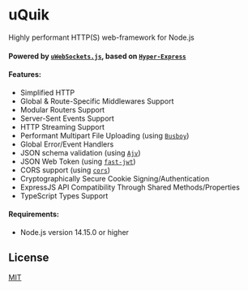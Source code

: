 # uQuik
Highly performant HTTP(S) web-framework for Node.js
#### Powered by [`uWebSockets.js`](https://github.com/uNetworking/uWebSockets.js), based on [`Hyper-Express`](https://github.com/kartikk221/hyper-express)


#### Features:
- Simplified HTTP
- Global & Route-Specific Middlewares Support
- Modular Routers Support
- Server-Sent Events Support
- HTTP Streaming Support
- Performant Multipart File Uploading (using [`Busboy`](https://github.com/mscdex/busboy))
- Global Error/Event Handlers
- JSON schema validation (using [`Ajv`](https://ajv.js.org/json-type-definition.html))
- JSON Web Token (using [`fast-jwt`](https://github.com/nearform/fast-jwt))
- CORS support (using [`cors`](https://github.com/expressjs/cors))
- Cryptographically Secure Cookie Signing/Authentication
- ExpressJS API Compatibility Through Shared Methods/Properties
- TypeScript Types Support

#### Requirements:
- Node.js version 14.15.0 or higher


## License
[MIT](./LICENSE)